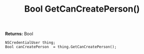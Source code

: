 ﻿---
uid: crmscript_ref_NSCredentialUser_GetCanCreatePerson
title: Bool GetCanCreatePerson()
intellisense: NSCredentialUser.GetCanCreatePerson
keywords: NSCredentialUser, GetCanCreatePerson
so.topic: reference
---



**Returns:** Bool


```crmscript
NSCredentialUser thing;
Bool canCreatePerson  = thing.GetCanCreatePerson();
```


